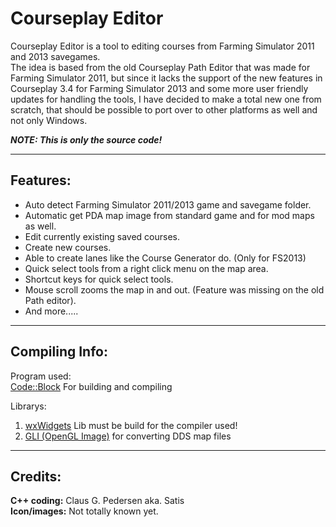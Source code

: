 Courseplay Editor
================

Courseplay Editor is a tool to editing courses from Farming Simulator 2011 and 2013 savegames.  
The idea is based from the old Courseplay Path Editor that was made for Farming Simulator 2011, but since it lacks the support of the new features in Courseplay 3.4 for Farming Simulator 2013 and some more user friendly updates for handling the tools, I have decided to make a total new one from scratch, that should be possible to port over to other platforms as well and not only Windows.

***NOTE: This is only the source code!***

----------------
Features:
----------------
* Auto detect Farming Simulator 2011/2013 game and savegame folder.
* Automatic get PDA map image from standard game and for mod maps as well.
* Edit currently existing saved courses.
* Create new courses.
* Able to create lanes like the Course Generator do. (Only for FS2013)
* Quick select tools from a right click menu on the map area.
* Shortcut keys for quick select tools.
* Mouse scroll zooms the map in and out. (Feature was missing on the old Path editor).
* And more.....

----------------
Compiling Info:
----------------
Program used:  
[Code::Block](http://www.codeblocks.org/downloads) For building and compiling

Librarys:  
1. [wxWidgets](http://www.wxwidgets.org/) Lib must be build for the compiler used!  
2. [GLI (OpenGL Image)](http://www.g-truc.net/project-0024.html) for converting DDS map files

----------------
Credits:
----------------
**C++ coding:** Claus G. Pedersen aka. Satis  
**Icon/images:** Not totally known yet.
